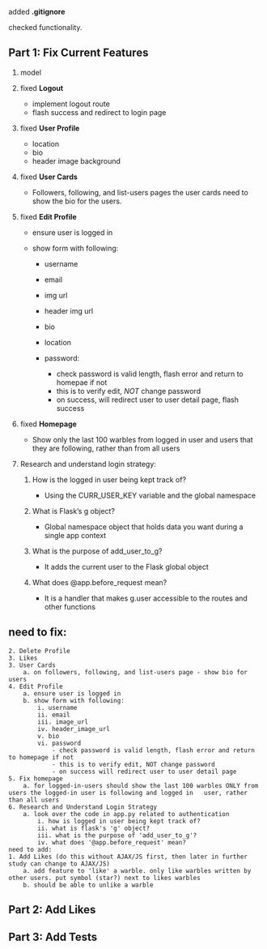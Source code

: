 added **.gitignore**

checked functionality.

## Part 1: Fix Current Features

1. model

2. fixed **Logout**

    - implement logout route
    - flash success and redirect to login page

3. fixed **User Profile**

    - location
    - bio
    - header image background

4. fixed **User Cards**
    
    - Followers, following, and list-users pages the user cards need to show the bio for the users.

5. fixed **Edit Profile**

    - ensure user is logged in
    - show form with following:

        - username
        - email
        - img url
        - header img url
        - bio
        - location
        - password:

            - check password is valid length, flash error and return to homepae if not
            - this is to verify edit, _NOT_ change password
            - on success, will redirect user to user detail page, flash success

6. fixed **Homepage**

    - Show only the last 100 warbles from logged in user and users that they are following, rather than from all users

7. Research and understand login strategy:

    1. How is the logged in user being kept track of?
    
        - Using the CURR_USER_KEY variable and the global namespace

    2. What is Flask’s g object?
    
        - Global namespace object that holds data you want during a single app context

    3. What is the purpose of add_user_to_g?
    
        - It adds the current user to the Flask global object

    4. What does @app.before_request mean?

        - It is a handler that makes g.user accessible to the routes and other functions

## need to fix:

    2. Delete Profile
    3. Likes
    3. User Cards
        a. on followers, following, and list-users page - show bio for users
    4. Edit Profile
        a. ensure user is logged in
        b. show form with following:
            i. username
            ii. email
            iii. image_url
            iv. header_image_url
            v. bio
            vi. password
                - check password is valid length, flash error and return to homepage if not
                - this is to verify edit, NOT change password
                - on success will redirect user to user detail page
    5. Fix homepage
        a. for logged-in-users should show the last 100 warbles ONLY from users the logged-in user is following and logged in   user, rather than all users
    6. Research and Understand Login Strategy
        a. look over the code in app.py related to authentication
            i. how is logged in user being kept track of?
            ii. what is flask's 'g' object?
            iii. what is the purpose of 'add_user_to_g'?
            iv. what does '@app.before_request' mean? 
    need to add:
    1. Add Likes (do this without AJAX/JS first, then later in further study can change to AJAX/JS)
        a. add feature to 'like' a warble. only like warbles written by other users. put symbol (star?) next to likes warbles
        b. should be able to unlike a warble

## Part 2: Add Likes


## Part 3: Add Tests
